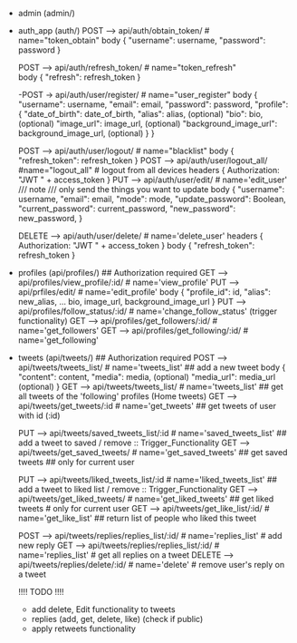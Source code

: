 - admin (admin/)

- auth_app (auth/)
    POST --> api/auth/obtain_token/ # name="token_obtain"
                body {
                    "username": username,
                    "password": password
                }

    POST --> api/auth/refresh_token/ # name="token_refresh"  
            body {
                    "refresh": refresh_token
                }
            

    -POST -> api/auth/user/register/ # name="user_register"
                body {
                    "username": username,
                    "email": email,
                    "password": password,
                    "profile": {
                        "date_of_birth": date_of_birth,
                        "alias": alias, (optional)
                        "bio": bio, (optional)
                        "image_url": image_url, (optional)
                        "background_image_url": background_image_url, (optional)
                    }
                }

    POST --> api/auth/user/logout/ # name="blacklist"
                body {
                    "refresh_token": refresh_token
                }
    POST --> api/auth/user/logout_all/ #name="logout_all" # logout from all devices
                headers {
                    Authorization: "JWT " + access_token 
                }
    PUT --> api/auth/user/edit/   # name='edit_user'  /// note /// only send the things you want to update
                body {
                    "username": username,
                    "email": email,
                    "mode": mode,
                    "update_password": Boolean,
                    "current_password": current_password,
                    "new_password": new_password,
                }
                
    DELETE --> api/auth/user/delete/ # name='delete_user'
                headers {
                    Authorization: "JWT " + access_token 
                }
                body {
                    "refresh_token": refresh_token
                }

- profiles (api/profiles/) ## Authorization required
    GET --> api/profiles/view_profile/:id/ # name='view_profile'
    PUT --> api/prfiles/edit/             # name='edit_profile'
            body {
                "profile_id": id,
                "alias": new_alias,
                ... bio, image_url, background_image_url
            }
    PUT --> api/profiles/follow_status/:id/  # name='change_follow_status'  (trigger functionality)
    GET --> api/profiles/get_followers/:id/  # name='get_followers'
    GET --> api/profiles/get_following/:id/  # name='get_following'


- tweets (api/tweets/) ## Authorization required
    POST --> api/tweets/tweets_list/   # name='tweets_list'  ## add a new tweet
            body {
                "content": content,
                "media": media, (optional)
                "media_url": media_url (optional)
            }
    GET  --> api/tweets/tweets_list/  # name='tweets_list' ## get all tweets of the 'following' profiles (Home tweets)
    GET  --> api/tweets/get_tweets/:id # name='get_tweets'  ## get tweets of user with id (:id)

    PUT  --> api/tweets/saved_tweets_list/:id # name='saved_tweets_list' ## add a tweet to saved / remove :: Trigger_Functionality
    GET  --> api/tweets/get_saved_tweets/ # name='get_saved_tweets'  ## get saved tweets ## only for current user

    PUT  --> api/tweets/liked_tweets_list/:id # name='liked_tweets_list' ## add a tweet to liked list / remove :: Trigger_Functionality
    GET  --> api/tweets/get_liked_tweets/ # name='get_liked_tweets'  ## get liked tweets # only for current user
    GET  --> api/tweets/get_like_list/:id/  # name='get_like_list'  ## return list of people who liked this tweet

    POST --> api/tweets/replies/replies_list/:id/  # name='replies_list' # add new reply
    GET --> api/tweets/replies/replies_list/:id/  # name='replies_list' # get all replies on a tweet
    DELETE --> api/tweets/replies/delete/:id/  # name='delete' # remove user's reply on a tweet

    !!!! TODO !!!!
    - add delete, Edit functionality to tweets
    - replies (add, get, delete, like) (check if public)
    - apply retweets functionality


